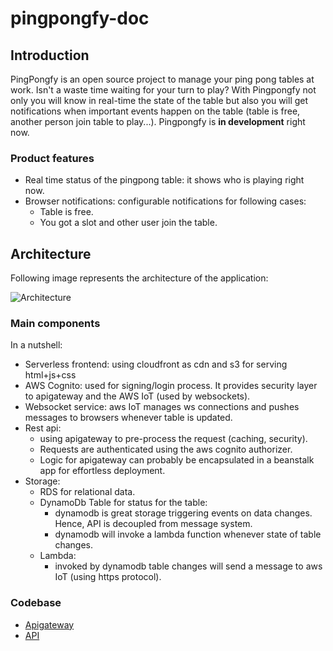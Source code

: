 # pingpongfy-doc

## Introduction
PingPongfy is an open source project to manage your ping pong tables at work. Isn't a waste time waiting for your turn to play? With Pingpongfy not only you will know in real-time the state of the table but also you will get notifications when important events happen on the table (table is free, another person join table to play...). Pingpongfy is **in development** right now.

### Product features
* Real time status of the pingpong table: it shows who is playing right now.
* Browser notifications: configurable notifications for following cases:
  * Table is free.
  * You got a slot and other user join the table.

## Architecture
Following image represents the architecture of the application:

![Architecture](https://s27.postimg.org/3q3fwrqhv/pingpong_manager_2.png)

### Main components

In a nutshell:

* Serverless frontend: using cloudfront as cdn and s3 for serving html+js+css
* AWS Cognito: used for signing/login process. It provides security layer to apigateway and the AWS IoT (used by websockets).
* Websocket service: aws IoT manages ws connections and pushes messages to browsers whenever table is updated.
* Rest api: 
  * using apigateway to pre-process the request (caching, security). 
  * Requests are authenticated using the aws cognito authorizer.
  * Logic for apigateway can probably be encapsulated in a beanstalk app for effortless deployment.
* Storage:
  * RDS for relational data.
  * DynamoDb Table for status for the table: 
    * dynamodb is great storage triggering events on data changes. Hence, API is decoupled from message system.
    * dynamodb will invoke a lambda function whenever state of table changes.
  * Lambda:
    * invoked by dynamodb table changes will send a message to aws IoT (using https protocol).

### Codebase

* [Apigateway](https://github.com/vicente-valls/pingpongfy-apigateway)
* [API](https://github.com/vicente-valls/pingpongfy-api)
